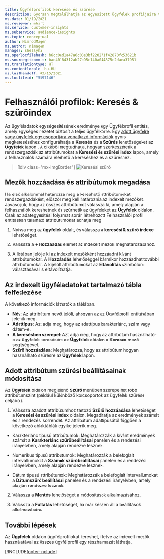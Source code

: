 ```yaml
---
title: Ügyfélprofilok keresése és szűrése
description: Gyorsan megtalálhatja az egyesített ügyfelek profiljaira vonatkozó információkat, és szűrhet a megadott attribútumokra.
ms.date: 01/19/2021
ms.reviewer: mhart
ms.service: customer-insights
ms.subservice: audience-insights
ms.topic: conceptual
author: NimrodMagen
ms.author: nimagen
manager: shellyha
ms.openlocfilehash: b6cc0ad1a47a6c00e3bf220271f42870fc53621b
ms.sourcegitcommit: bae40184312ab27b95c140a044875c2daea37951
ms.translationtype: HT
ms.contentlocale: hu-HU
ms.lasthandoff: 03/15/2021
ms.locfileid: "5597146"
---
```

# <a name="customer-profiles-search--filter-index"></a>Felhasználói profilok: Keresés & szűrőindex

Az ügyféladatok egységesítésének eredménye egy Ügyfélprofil entitás, amely egységes nézetet biztosít a teljes ügyfélkörre. Egy [adott ügyfélre vagy ügyfelek egy csoportjára vonatkozó információk](customer-profiles.md) gyors megkereséséhez konfigurálhatja a **Keresés** és a **Szűrés** lehetőségeket az **Ügyfelek** lapon . A cikkből megtudhatja, hogyan szerkeszthetik a rendszergazdák az attribútumokat a **Keresési és szűrési index** lapon, amely a felhasználók számára elérhető a kereséshez és a szűréshez.

> [!div class="mx-imgBorder"]
> ![Keresési szűrő](media/search-filter.png "Keresési szűrő")

## <a name="add-fields-and-specify-attributes"></a>Mezők hozzáadása és attribútumok megadása

Ha első alkalommal határozza meg a kereshető attribútumokat rendszergazdaként, először meg kell határoznia az indexelt mezőket. Javasoljuk, hogy az összes attribútumot válassza ki, amely alapján a felhasználók kereshetnek és szűrhetik az ügyfeleket az **Ügyfelek** oldalon. Csak az adategyesítési folyamat során létrehozott Felhasználói profil entitásban található attribútumokat adhatja meg.

1. Nyissa meg az **ügyfelek** oldalt, és válassza a **keresési & szűrő indexe** lehetőséget.

2. Válassza a **+ Hozzáadás** elemet az indexelt mezők meghatározásához.

3. A listában jelölje ki az indexelt mezőkként hozzáadni kívánt attribútumokat. A **Hozzáadás** lehetőséggel bármikor hozzáadhat további attribútumokat. A kijelölt attribútumokat az **Eltávolítás** szimbólum választásával is eltávolíthatja.

## <a name="explore-the-indexed-customer-fields-table"></a>Az indexelt ügyféladatokat tartalmazó tábla felfedezése

A következő információk láthatók a táblában.

- **Név**: Az attribútum nevét jelöli, ahogyan az az Ügyfélprofil entitásában jelenik meg.
- **Adattípus**: Azt adja meg, hogy az adattípus karakterlánc, szám vagy dátum-e.
- **A keresésben szerepel**: Azt adja meg, hogy az attribútum használható-e az ügyfelek keresésére az **Ügyfelek** oldalon a **Keresés** mező segítségével.
- **Szűrő hozzáadása**: Meghatározza, hogy az attribútum hogyan használható szűrésre az **Ügyfelek** lapon.

## <a name="editing-filtering-options-for-a-given-attribute"></a>Adott attribútum szűrési beállításainak módosítása

Az **Ügyfelek** oldalon megjelenő **Szűrő** menüben szerepelhet több attribútumszint (például különböző korcsoportok az ügyfelek szűrése céljából).

1. Válassza azadott attribútumhoz tartozó **Szűrő hozzáadása** lehetőséget a **Keresési és szűrési index** oldalon. Megadhatja az eredmények számát és a rendezési sorrendet. Az attribútum adattípusától függően a következő ablaktáblák egyike jelenik meg.

- Karakterlánc típusú attribútumok: Meghatározzák a kívánt eredmények számát a **Karakterlánc szűrőbeállításai** panelen és a rendezési irányelvben, amely alapján rendezve lesznek.

- Numerikus típusú attribútumok: Meghatározzák a belefoglalt intervallumokat a **Számok szűrőbeállításai** panelen és a rendezési irányelvben, amely alapján rendezve lesznek.

- Dátum típusú attribútumok: Meghatározzák a belefoglalt intervallumokat a **Dátumszűrő beállításai** panelen és a rendezési irányelvben, amely alapján rendezve lesznek.

2. Válassza a **Mentés** lehetőséget a módosítások alkalmazásához.

3. Válassza a **Futtatás** lehetőséget, ha már készen áll a beállítások alkalmazására.

## <a name="next-steps"></a>További lépések

Az **Ügyfelek** oldalon ügyfélprofilokat kereshet, illetve az indexelt mezők használatával az összes ügyfélprofil egy részhalmazát láthatja.


[!INCLUDE[footer-include](../includes/footer-banner.md)]